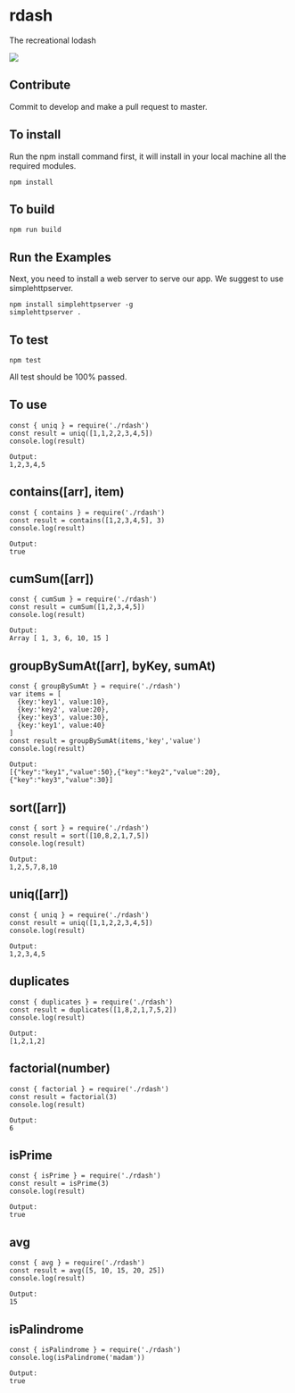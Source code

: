 # rdash
The recreational lodash

 ![](https://github.com/tuxrace/rdash/workflows/rdash-ci/badge.svg)

## Contribute
Commit to develop and make a pull request to master.

## To install
Run the npm install command first, it will install in your local machine all the required modules.    

    npm install

## To build

    npm run build

## Run the Examples

Next, you need to install a web server to serve our app. We suggest to use simplehttpserver.    

    npm install simplehttpserver -g    
    simplehttpserver .

## To test

    npm test

All test should be 100% passed.    

## To use
    const { uniq } = require('./rdash')
    const result = uniq([1,1,2,2,3,4,5])
    console.log(result)

    Output:
    1,2,3,4,5

## contains([arr], item)
    const { contains } = require('./rdash')
    const result = contains([1,2,3,4,5], 3)
    console.log(result)

    Output:
    true

## cumSum([arr])
    const { cumSum } = require('./rdash')
    const result = cumSum([1,2,3,4,5])
    console.log(result)

    Output:
    Array [ 1, 3, 6, 10, 15 ]


## groupBySumAt([arr], byKey, sumAt)
    const { groupBySumAt } = require('./rdash')
    var items = [
      {key:'key1', value:10},
      {key:'key2', value:20},
      {key:'key3', value:30},
      {key:'key1', value:40}
    ]
    const result = groupBySumAt(items,'key','value')
    console.log(result)

    Output:
    [{"key":"key1","value":50},{"key":"key2","value":20},{"key":"key3","value":30}]

## sort([arr])
    const { sort } = require('./rdash')
    const result = sort([10,8,2,1,7,5])
    console.log(result)

    Output:
    1,2,5,7,8,10

## uniq([arr])
    const { uniq } = require('./rdash')
    const result = uniq([1,1,2,2,3,4,5])
    console.log(result)

    Output:
    1,2,3,4,5

## duplicates
    const { duplicates } = require('./rdash')
    const result = duplicates([1,8,2,1,7,5,2])
    console.log(result)

    Output:
    [1,2,1,2]

## factorial(number)
    const { factorial } = require('./rdash')
    const result = factorial(3)
    console.log(result)

    Output:
    6

## isPrime
    const { isPrime } = require('./rdash')
    const result = isPrime(3)
    console.log(result)

    Output:
    true

## avg
    const { avg } = require('./rdash')
    const result = avg([5, 10, 15, 20, 25])
    console.log(result)

    Output:
    15

## isPalindrome
    const { isPalindrome } = require('./rdash')
    console.log(isPalindrome('madam'))

    Output:
    true
